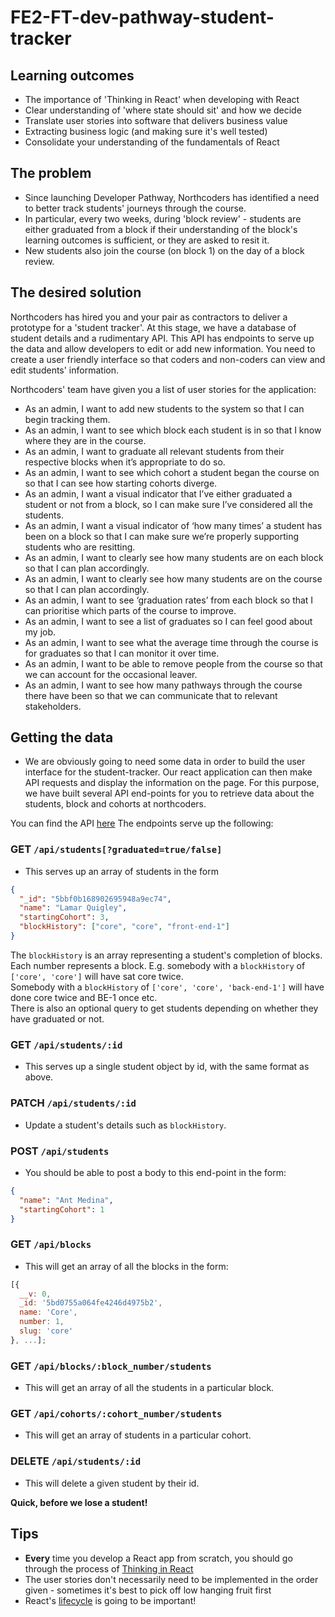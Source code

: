 # FE2-FT-dev-pathway-student-tracker

## Learning outcomes

- The importance of 'Thinking in React' when developing with React
- Clear understanding of 'where state should sit' and how we decide
- Translate user stories into software that delivers business value
- Extracting business logic (and making sure it's well tested)
- Consolidate your understanding of the fundamentals of React

## The problem

- Since launching Developer Pathway, Northcoders has identified a need to better track students' journeys through the course.
- In particular, every two weeks, during 'block review' - students are either graduated from a block if their understanding of the block's learning outcomes is sufficient, or they are asked to resit it.
- New students also join the course (on block 1) on the day of a block review.

## The desired solution

Northcoders has hired you and your pair as contractors to deliver a prototype for a 'student tracker'. At this stage, we have a database of student details and a rudimentary API. This API has endpoints to serve up the data and allow developers to edit or add new information. You need to create a user friendly interface so that coders and non-coders can view and edit students' information.

Northcoders' team have given you a list of user stories for the application:

- As an admin, I want to add new students to the system so that I can begin tracking them.
- As an admin, I want to see which block each student is in so that I know where they are in the course.
- As an admin, I want to graduate all relevant students from their respective blocks when it’s appropriate to do so.
- As an admin, I want to see which cohort a student began the course on so that I can see how starting cohorts diverge.
- As an admin, I want a visual indicator that I’ve either graduated a student or not from a block, so I can make sure I’ve considered all the students.
- As an admin, I want a visual indicator of ‘how many times’ a student has been on a block so that I can make sure we’re properly supporting students who are resitting.
- As an admin, I want to clearly see how many students are on each block so that I can plan accordingly.
- As an admin, I want to clearly see how many students are on the course so that I can plan accordingly.
- As an admin, I want to see ‘graduation rates’ from each block so that I can prioritise which parts of the course to improve.
- As an admin, I want to see a list of graduates so I can feel good about my job.
- As an admin, I want to see what the average time through the course is for graduates so that I can monitor it over time.
- As an admin, I want to be able to remove people from the course so that we can account for the occasional leaver.
- As an admin, I want to see how many pathways through the course there have been so that we can communicate that to relevant stakeholders.

## Getting the data

- We are obviously going to need some data in order to build the user interface for the student-tracker. Our react application can then make API requests and display the information on the page. For this purpose, we have built several API end-points for you to retrieve data about the students, block and cohorts at northcoders.

You can find the API [here](https://nc-student-tracker.herokuapp.com)
The endpoints serve up the following:

### **GET** `/api/students[?graduated=true/false]`

- This serves up an array of students in the form

```json
{
  "_id": "5bbf0b168902695948a9ec74",
  "name": "Lamar Quigley",
  "startingCohort": 3,
  "blockHistory": ["core", "core", "front-end-1"]
}
```

The `blockHistory` is an array representing a student's completion of blocks. Each number represents a block.
E.g. somebody with a `blockHistory` of `['core', 'core']` will have sat core twice.  
Somebody with a `blockHistory` of `['core', 'core', 'back-end-1']` will have done core twice and BE-1 once etc.  
There is also an optional query to get students depending on whether they have graduated or not.

### **GET** `/api/students/:id`

- This serves up a single student object by id, with the same format as above.

### **PATCH** `/api/students/:id`

- Update a student's details such as `blockHistory`.

### **POST** `/api/students`

- You should be able to post a body to this end-point in the form:

```json
{
  "name": "Ant Medina",
  "startingCohort": 1
}
```

### **GET** `/api/blocks`

- This will get an array of all the blocks in the form:

```js
[{
  __v: 0,
  _id: '5bd0755a064fe4246d4975b2',
  name: 'Core',
  number: 1,
  slug: 'core'
}, ...];
```

### **GET** `/api/blocks/:block_number/students`

- This will get an array of all the students in a particular block.

### **GET** `/api/cohorts/:cohort_number/students`

- This will get an array of students in a particular cohort.

### **DELETE** `/api/students/:id`

- This will delete a given student by their id.

**Quick, before we lose a student!**

## Tips

- **Every** time you develop a React app from scratch, you should go through the process of [Thinking in React](https://reactjs.org/docs/thinking-in-react.html)
- The user stories don't necessarily need to be implemented in the order given - sometimes it's best to pick off low hanging fruit first
- React's [lifecycle](http://projects.wojtekmaj.pl/react-lifecycle-methods-diagram/) is going to be important!
